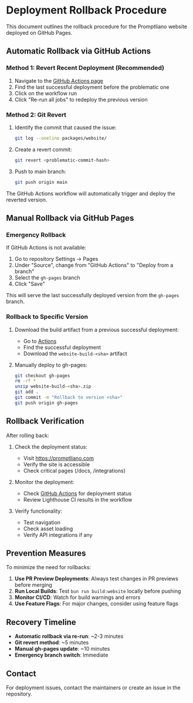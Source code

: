 # Deployment Rollback Procedure

This document outlines the rollback procedure for the Promptliano website deployed on GitHub Pages.

## Automatic Rollback via GitHub Actions

### Method 1: Revert Recent Deployment (Recommended)

1. Navigate to the [GitHub Actions page](https://github.com/brandon-schabel/promptliano/actions/workflows/deploy-website.yml)
2. Find the last successful deployment before the problematic one
3. Click on the workflow run
4. Click "Re-run all jobs" to redeploy the previous version

### Method 2: Git Revert

1. Identify the commit that caused the issue:

   ```bash
   git log --oneline packages/website/
   ```

2. Create a revert commit:

   ```bash
   git revert <problematic-commit-hash>
   ```

3. Push to main branch:
   ```bash
   git push origin main
   ```

The GitHub Actions workflow will automatically trigger and deploy the reverted version.

## Manual Rollback via GitHub Pages

### Emergency Rollback

If GitHub Actions is not available:

1. Go to repository Settings → Pages
2. Under "Source", change from "GitHub Actions" to "Deploy from a branch"
3. Select the `gh-pages` branch
4. Click "Save"

This will serve the last successfully deployed version from the `gh-pages` branch.

### Rollback to Specific Version

1. Download the build artifact from a previous successful deployment:
   - Go to [Actions](https://github.com/brandon-schabel/promptliano/actions)
   - Find the successful deployment
   - Download the `website-build-<sha>` artifact

2. Manually deploy to gh-pages:
   ```bash
   git checkout gh-pages
   rm -rf *
   unzip website-build-<sha>.zip
   git add .
   git commit -m "Rollback to version <sha>"
   git push origin gh-pages
   ```

## Rollback Verification

After rolling back:

1. Check the deployment status:
   - Visit https://promptliano.com
   - Verify the site is accessible
   - Check critical pages (/docs, /integrations)

2. Monitor the deployment:
   - Check [GitHub Actions](https://github.com/brandon-schabel/promptliano/actions) for deployment status
   - Review Lighthouse CI results in the workflow

3. Verify functionality:
   - Test navigation
   - Check asset loading
   - Verify API integrations if any

## Prevention Measures

To minimize the need for rollbacks:

1. **Use PR Preview Deployments**: Always test changes in PR previews before merging
2. **Run Local Builds**: Test `bun run build:website` locally before pushing
3. **Monitor CI/CD**: Watch for build warnings and errors
4. **Use Feature Flags**: For major changes, consider using feature flags

## Recovery Timeline

- **Automatic rollback via re-run**: ~2-3 minutes
- **Git revert method**: ~5 minutes
- **Manual gh-pages update**: ~10 minutes
- **Emergency branch switch**: Immediate

## Contact

For deployment issues, contact the maintainers or create an issue in the repository.
